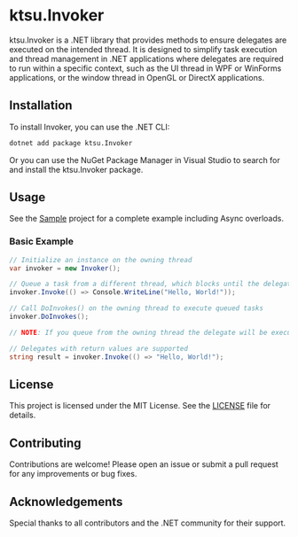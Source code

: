 # ktsu.Invoker

ktsu.Invoker is a .NET library that provides methods to ensure delegates are executed on the intended thread. It is designed to simplify task execution and thread management in .NET applications where delegates are required to run within a specific context, such as the UI thread in WPF or WinForms applications, or the window thread in OpenGL or DirectX applications.

## Installation

To install Invoker, you can use the .NET CLI:

```bash
dotnet add package ktsu.Invoker
```

Or you can use the NuGet Package Manager in Visual Studio to search for and install the ktsu.Invoker package.

## Usage

See the [Sample](Sample/Sample.cs) project for a complete example including Async overloads.

### Basic Example

```csharp
// Initialize an instance on the owning thread
var invoker = new Invoker();

// Queue a task from a different thread, which blocks until the delegate has been executed via DoInvokes() on the owning thread
invoker.Invoke(() => Console.WriteLine("Hello, World!"));

// Call DoInvokes() on the owning thread to execute queued tasks
invoker.DoInvokes();

// NOTE: If you queue from the owning thread the delegate will be executed immediately, bypassing DoInvokes()

// Delegates with return values are supported
string result = invoker.Invoke(() => "Hello, World!");
```

## License

This project is licensed under the MIT License. See the [LICENSE](LICENSE.md) file for details.

## Contributing

Contributions are welcome! Please open an issue or submit a pull request for any improvements or bug fixes.

## Acknowledgements

Special thanks to all contributors and the .NET community for their support.
